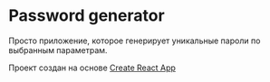 # Password generator
Просто приложение, которое генерирует уникальные пароли по выбранным параметрам.

Проект создан на основе [Create React App](https://github.com/facebook/create-react-app)
